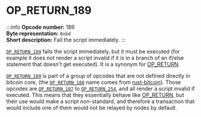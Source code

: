 # OP_RETURN_189
:::info
**Opcode number:** 189  
**Byte representation:** `0xbd`  
**Short description:** Fail the script immediately.
:::

[`OP_RETURN_189`](./OP_RETURN_189.md) fails the script immediately, but it must be executed (for example it does not render a script invalid if it is in a branch of an if/else statement that doesn't get executed). It is a synonym for [OP_RETURN](./OP_RETURN.md).

[`OP_RETURN_189`](./OP_RETURN_189.md) is part of a group of opcodes that are not defined directly in bitcoin core, (the [`OP_RETURN_188`](./OP_RETURN_188.md) name comes from [rust-bitcoin](https://docs.rs/bitcoin/latest/src/bitcoin/blockdata/opcodes.rs.html)). Those opcodes are [`OP_RETURN_187`](./OP_RETURN_187.md) to [`OP_RETURN_254`](./OP_RETURN_254.md), and all render a script invalid if executed. This means that they essentially behave like [OP_RETURN](./OP_RETURN.md), but their use would make a script non-standard, and therefore a transaction that would include one of them would not be relayed by nodes by default.
